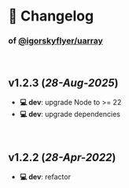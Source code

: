 # 📒 Changelog

### of [@igorskyflyer/uarray](https://github.com/igorskyflyer/npm-uarray)

<br>

## v1.2.3 (*28-Aug-2025*)

- **💻 dev**: upgrade Node to >= 22
- **💻 dev**: upgrade dependencies

<br>

## v1.2.2 (*28-Apr-2022*)

- **💻 dev**: refactor
